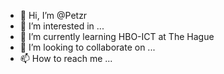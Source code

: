 - 👋 Hi, I’m @Petzr
- 👀 I’m interested in ...
- 🌱 I’m currently learning HBO-ICT at The Hague
- 💞️ I’m looking to collaborate on ...
- 📫 How to reach me ...

<!---
Petzr/Petzr is a ✨ special ✨ repository because its `README.md` (this file) appears on your GitHub profile.
You can click the Preview link to take a look at your changes.
--->
